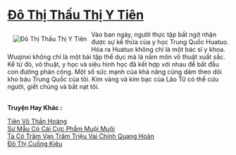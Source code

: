 <a href="https://truyentiki.com/do-thi-thau-thi-y-tien.33583/" title="Đô Thị Thấu Thị Y Tiên"><h1>Đô Thị Thấu Thị Y Tiên</h1></a><div style="display:table"><img align="right" style="float: left; padding: 10px;" src="https://truyentiki.com/a/img/str/src/33583.jpg" alt="Đô Thị Thấu Thị Y Tiên">Vào ban ngày, người thực tập bất ngờ nhận được sự kế thừa của y học Trung Quốc Huatuo. Hóa ra Huatuo không chỉ là một bác sĩ y khoa. Wuqinxi không chỉ là một bài tập thể dục mà là năm môn võ thuật xuất sắc. Kể từ đó, võ thuật, y học và siêu hình học đã kết hợp với nhau để bắt đầu con đường phản công. Một số sức mạnh của khả năng cũng dám theo dõi kho báu Trung Quốc của tôi. Kim vàng và kim bạc của Lão Tử có thể cứu người, giết chúng và bắt nạt tôi.</div><p><br><b>Truyện Hay Khác :</b></p><a href="https://truyentiki.com/tien-vo-than-hoang.33582/" alt="Tiên Võ Thần Hoàng">Tiên Võ Thần Hoàng</a><br/><a href="https://www.plurk.com/p/nut3qu" alt="Sư Mẫu Có Cái Cực Phẩm Muội Muội">Sư Mẫu Có Cái Cực Phẩm Muội Muội</a><br/><a href="https://github.com/nownovels/top500/tree/master/truyenhay/33742/" alt="Ta Có Trăm Vạn Trăm Triệu Vai Chính Quang Hoàn">Ta Có Trăm Vạn Trăm Triệu Vai Chính Quang Hoàn</a><br/><a href="https://truyentiki.wordpress.com/2020/06/08/do-thi-cuong-kieu/" alt="Đô Thị Cuồng Kiêu">Đô Thị Cuồng Kiêu</a><br/>